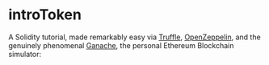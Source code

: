 # introToken

A Solidity tutorial, made remarkably easy via [Truffle](https://github.com/trufflesuite/truffle), [OpenZeppelin](https://github.com/OpenZeppelin/zeppelin-solidity), and the genuinely phenomenal [Ganache](http://truffleframework.com/ganache/), the personal Ethereum Blockchain simulator:

![]()

